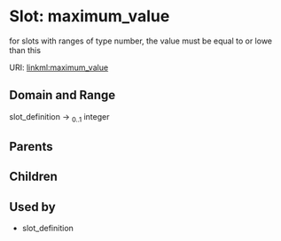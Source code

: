 
# Slot: maximum_value


for slots with ranges of type number, the value must be equal to or lowe than this

URI: [linkml:maximum_value](https://w3id.org/linkml/maximum_value)


## Domain and Range

slot_definition &#8594;  <sub>0..1</sub> integer

## Parents


## Children


## Used by

 * slot_definition
